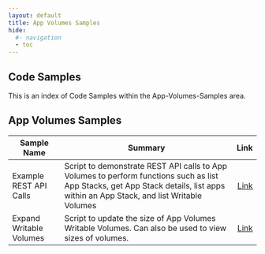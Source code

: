 ```yaml
---
layout: default
title: App Volumes Samples
hide:
  #- navigation
  - toc
---
```


## Code Samples

This is an index of Code Samples within the App-Volumes-Samples area.

## App Volumes Samples

| Sample Name | Summary | Link |
| --- | --- | ---:|
| Example REST API Calls | Script to demonstrate REST API calls to App Volumes to perform functions such as list App Stacks, get App Stack details, list apps within an App Stack, and list Writable Volumes | [Link](https://github.com/euc-oss/euc-samples/tree/main/App-Volumes-Samples/Example%20REST%20API%20Calls) |
| Expand Writable Volumes | Script to update the size of App Volumes Writable Volumes.  Can also be used to view sizes of volumes. | [Link](https://github.com/euc-oss/euc-samples/tree/main/App-Volumes-Samples/Expand%20Writable%20Volumes) |
